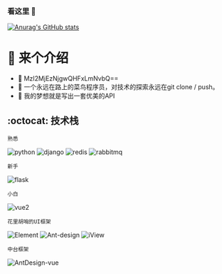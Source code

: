 ### 看这里 👋


[![Anurag's GitHub stats](https://github-readme-stats.vercel.app/api?username=Riceonc)](https://github.com/anuraghazra/github-readme-stats)

<!-- **Riceonc/Riceonc** is a ✨ _special_ ✨ repository because its `README.md` (this file) appears on your GitHub profile.
Here are some ideas to get you started:

- 🔭 I’m currently working on ...
- 🌱 I’m currently learning ...
- 👯 I’m looking to collaborate on ...
- 🤔 I’m looking for help with ...

- 📫 How to reach me: ...
- 😄 Pronouns: ...
- ⚡ Fun fact: ... -->
:mega: 来个介绍
=================
- 📧 MzI2MjEzNjgwQHFxLmNvbQ==
- 🔭 一个永远在路上的菜鸟程序员，对技术的探索永远在git clone / push。
- 💬 我的梦想就是写出一套优美的API

:octocat: 技术栈
----------------
`熟悉`

![python](https://img.shields.io/badge/python-blue.svg "python")
![django](https://img.shields.io/badge/django-142b24.svg "django")
![redis](https://img.shields.io/badge/redis-d42e20.svg "redis")
![rabbitmq](https://img.shields.io/badge/rabbitmq-f98023.svg "rabbitmq")

`新手`

![flask](https://img.shields.io/badge/flask-000000.svg "flask")

`小白`

![vue2](https://img.shields.io/badge/vue2-3aba81.svg "vue2")

`花里胡哨的UI框架`

![Element](https://img.shields.io/badge/Element-18a4ff.svg "Element")
![Ant-design](https://img.shields.io/badge/Ant-design-18a4ff.svg "Ant-design")
![iView](https://img.shields.io/badge/iView-18a4ff.svg "iView")

`中台框架`

![AntDesign-vue](https://img.shields.io/badge/AntDesign-vue-18a4ff.svg "AntDesign-vue")

